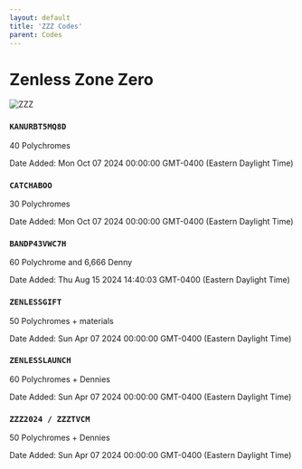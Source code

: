```yaml
---
layout: default
title: 'ZZZ Codes'
parent: Codes
---
```


# Zenless Zone Zero

![ZZZ](https://cdn.discordapp.com/emojis/1264987656371310633.png)

### `KANURBT5MQ8D`

40 Polychromes

Date Added: Mon Oct 07 2024 00:00:00 GMT-0400 (Eastern Daylight Time)

### `CATCHABOO`

30 Polychromes

Date Added: Mon Oct 07 2024 00:00:00 GMT-0400 (Eastern Daylight Time)

### `BANDP43VWC7H`

60 Polychrome and 6,666 Denny

Date Added: Thu Aug 15 2024 14:40:03 GMT-0400 (Eastern Daylight Time)

### `ZENLESSGIFT`

50 Polychromes + materials

Date Added: Sun Apr 07 2024 00:00:00 GMT-0400 (Eastern Daylight Time)

### `ZENLESSLAUNCH`

60 Polychromes + Dennies

Date Added: Sun Apr 07 2024 00:00:00 GMT-0400 (Eastern Daylight Time)

### `ZZZ2024 / ZZZTVCM`

50 Polychromes + Dennies

Date Added: Sun Apr 07 2024 00:00:00 GMT-0400 (Eastern Daylight Time)